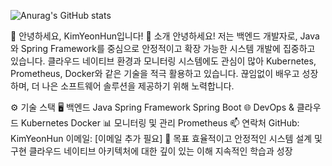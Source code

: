 ![Anurag's GitHub stats](https://github-readme-stats.vercel.app/api?username=KimYeonHun&show_icons=true)

👋 안녕하세요, KimYeonHun입니다!
🌟 소개
안녕하세요! 저는 백엔드 개발자로, Java와 Spring Framework를 중심으로 안정적이고 확장 가능한 시스템 개발에 집중하고 있습니다. 클라우드 네이티브 환경과 모니터링 시스템에도 관심이 많아 Kubernetes, Prometheus, Docker와 같은 기술을 적극 활용하고 있습니다.
끊임없이 배우고 성장하며, 더 나은 소프트웨어 솔루션을 제공하기 위해 노력합니다.

⚙️ 기술 스택
🖥️ 백엔드
Java
Spring Framework
Spring Boot
🌐 DevOps & 클라우드
Kubernetes
Docker
📊 모니터링 및 관리
Prometheus
📫 연락처
GitHub: KimYeonHun
이메일: [이메일 추가 필요]
🎯 목표
효율적이고 안정적인 시스템 설계 및 구현
클라우드 네이티브 아키텍처에 대한 깊이 있는 이해
지속적인 학습과 성장
